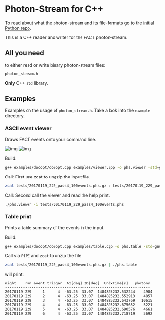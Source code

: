 # Photon-Stream for C++

To read about what the photon-stream and its file-formats go to the [initial Python repo](https://github.com/fact-project/photon_stream).

This is a C++ reader and writer for the FACT photon-stream.

## All you need 
to either read or write binary photon-stream files:

```photon_stream.h```

__Only__ C++ ```std``` library.



## Examples
Examples on the usage of ```photon_stream.h```. Take a look into the ```example``` directory.

### ASCII event viewer 
Draws FACT events onto your command line.


![img](examples/viewer_1.png) ![img](examples/viewer_2.png)


Build:
```bash
g++ examples/docopt/docopt.cpp examples/viewer.cpp -o phs.viewer -std=gnu++11
```

Call: First use zcat to ungzip the input file.
```bash
zcat tests/20170119_229_pass4_100events.phs.gz > tests/20170119_229_pass4_100events.phs
```

Call: Second call the viewer and read the help print.
```bash
./phs.viewer -i tests/20170119_229_pass4_100events.phs
```


### Table print
Prints a table summary of the events in the input.

Build:
```bash
g++ examples/docopt/docopt.cpp examples/table.cpp -o phs.table -std=gnu++11
```

Call via ```PIPE``` and ```zcat``` to unzip the file.

```bash
zcat tests/20170119_229_pass4_100events.phs.gz | ./phs.table
```
will print:

```
night    run event trigger  Az[deg] ZD[deg]  UnixTime[s]   photons
------------------------------------------------------------------
20170119 229     1      4  -63.25  33.07  1484895232.532244    4984
20170119 229     2      4  -63.25  33.07  1484895232.552913    4857
20170119 229     3      4  -63.25  33.07  1484895232.643769   10615
20170119 229     4      4  -63.25  33.07  1484895232.675652    5221
20170119 229     5      4  -63.25  33.07  1484895232.690576    4661
20170119 229     6      4  -63.25  33.07  1484895232.718719    5692
```

